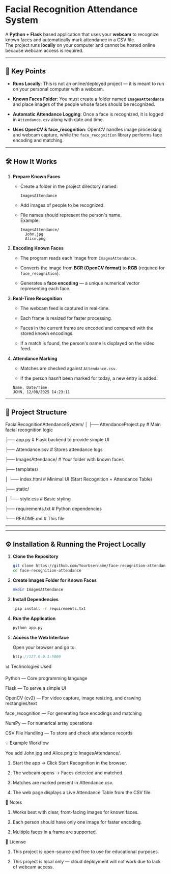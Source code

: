 # Facial Recognition Attendance System


A **Python + Flask** based application that uses your **webcam** to recognize known faces and automatically mark attendance in a CSV file.  
The project runs **locally** on your computer and cannot be hosted online because webcam access is required.

---

## 📌 Key Points

- **Runs Locally**: This is not an online/deployed project — it is meant to run on your personal computer with a webcam.

- **Known Faces Folder**: You must create a folder named **`ImagesAttendance`** and place images of the people whose faces should be recognized.

- **Automatic Attendance Logging**: Once a face is recognized, it is logged in `Attendance.csv` along with date and time.

- **Uses OpenCV & face_recognition**: OpenCV handles image processing and webcam capture, while the `face_recognition` library performs face encoding and matching.

---

## 🛠 How It Works
1. **Prepare Known Faces**  
   - Create a folder in the project directory named:
     ```
     ImagesAttendance
     ```
   - Add images of people to be recognized.

   - File names should represent the person's name.  
     Example:
     ```
     ImagesAttendance/
       John.jpg
       Alice.png
     ```

3. **Encoding Known Faces**  

   - The program reads each image from `ImagesAttendance`.

   - Converts the image from **BGR (OpenCV format)** to **RGB** (required for `face_recognition`).

    - Generates a **face encoding** — a unique numerical vector representing each face.

4. **Real-Time Recognition**  

   - The webcam feed is captured in real-time.

   - Each frame is resized for faster processing.

   - Faces in the current frame are encoded and compared with the stored known encodings.

   - If a match is found, the person's name is displayed on the video feed.

6. **Attendance Marking**  

   - Matches are checked against `Attendance.csv`.

    - If the person hasn’t been marked for today, a new entry is added:

     ```
     Name, Date/Time
     JOHN, 12/08/2025 14:23:11
     ```

---

## 📂 Project Structure

FacialRecognitionAttendanceSystem/
│
├── AttendanceProject.py # Main facial recognition logic

├── app.py # Flask backend to provide simple UI

├── Attendance.csv # Stores attendance logs

├── ImagesAttendance/ # Your folder with known faces

├── templates/

│ └── index.html # Minimal UI (Start Recognition + Attendance Table)

├── static/

│ └── style.css # Basic styling

├── requirements.txt # Python dependencies

└── README.md # This file


---


---

## ⚙️ Installation & Running the Project Locally

1. **Clone the Repository**

   ```bash
   git clone https://github.com/YourUsername/face-recognition-attendance.git
   cd face-recognition-attendance

2. **Create Images Folder for Known Faces**

   ```bash
   mkdir ImagesAttendance

4. **Install Dependencies**

    ```bash
     pip install -r requirements.txt

6. **Run the Application**

    ```bash
    python app.py

8. **Access the Web Interface**

   Open your browser and go to:

    ```cpp
    http://127.0.0.1:5000

📊 Technologies Used

Python — Core programming language

Flask — To serve a simple UI

OpenCV (cv2) — For video capture, image resizing, and drawing rectangles/text

face_recognition — For generating face encodings and matching

NumPy — For numerical array operations

CSV File Handling — To store and check attendance records

💡 Example Workflow

You add John.jpg and Alice.png to ImagesAttendance/.

1. Start the app → Click Start Recognition in the browser.

2. The webcam opens → Faces detected and matched.

3. Matches are marked present in Attendance.csv.

4. The web page displays a Live Attendance Table from the CSV file.

📜 Notes

1. Works best with clear, front-facing images for known faces.

2. Each person should have only one image for faster encoding.

3. Multiple faces in a frame are supported.

📄 License

1. This project is open-source and free to use for educational purposes.

2. This project is local only — cloud deployment will not work due to lack of webcam access.
